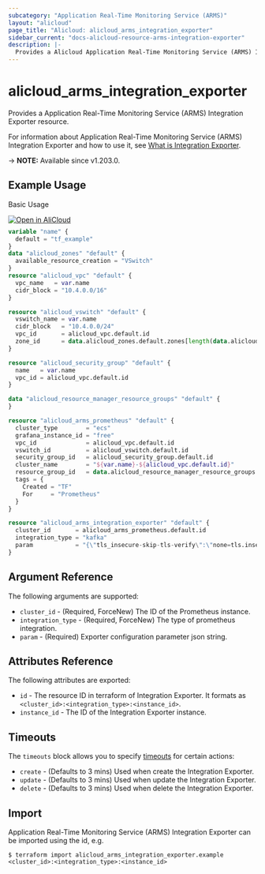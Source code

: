 ```yaml
---
subcategory: "Application Real-Time Monitoring Service (ARMS)"
layout: "alicloud"
page_title: "Alicloud: alicloud_arms_integration_exporter"
sidebar_current: "docs-alicloud-resource-arms-integration-exporter"
description: |-
  Provides a Alicloud Application Real-Time Monitoring Service (ARMS) Integration Exporter resource.
---
```


# alicloud_arms_integration_exporter

Provides a Application Real-Time Monitoring Service (ARMS) Integration Exporter resource.

For information about Application Real-Time Monitoring Service (ARMS) Integration Exporter and how to use it, see [What is Integration Exporter](https://www.alibabacloud.com/help/en/arms/developer-reference/api-arms-2019-08-08-addprometheusintegration).

-> **NOTE:** Available since v1.203.0.

## Example Usage

Basic Usage

<div style="display: block;margin-bottom: 40px;"><div class="oics-button" style="float: right;position: absolute;margin-bottom: 10px;">
  <a href="https://api.aliyun.com/terraform?resource=alicloud_arms_integration_exporter&exampleId=db888e39-4cf1-8899-133c-7226c483a5769ec780dd&activeTab=example&spm=docs.r.arms_integration_exporter.0.db888e394c&intl_lang=EN_US" target="_blank">
    <img alt="Open in AliCloud" src="https://img.alicdn.com/imgextra/i1/O1CN01hjjqXv1uYUlY56FyX_!!6000000006049-55-tps-254-36.svg" style="max-height: 44px; max-width: 100%;">
  </a>
</div></div>

```terraform
variable "name" {
  default = "tf_example"
}
data "alicloud_zones" "default" {
  available_resource_creation = "VSwitch"
}
resource "alicloud_vpc" "default" {
  vpc_name   = var.name
  cidr_block = "10.4.0.0/16"
}

resource "alicloud_vswitch" "default" {
  vswitch_name = var.name
  cidr_block   = "10.4.0.0/24"
  vpc_id       = alicloud_vpc.default.id
  zone_id      = data.alicloud_zones.default.zones[length(data.alicloud_zones.default.zones) - 1].id
}

resource "alicloud_security_group" "default" {
  name   = var.name
  vpc_id = alicloud_vpc.default.id
}

data "alicloud_resource_manager_resource_groups" "default" {
}

resource "alicloud_arms_prometheus" "default" {
  cluster_type        = "ecs"
  grafana_instance_id = "free"
  vpc_id              = alicloud_vpc.default.id
  vswitch_id          = alicloud_vswitch.default.id
  security_group_id   = alicloud_security_group.default.id
  cluster_name        = "${var.name}-${alicloud_vpc.default.id}"
  resource_group_id   = data.alicloud_resource_manager_resource_groups.default.groups.0.id
  tags = {
    Created = "TF"
    For     = "Prometheus"
  }
}

resource "alicloud_arms_integration_exporter" "default" {
  cluster_id       = alicloud_arms_prometheus.default.id
  integration_type = "kafka"
  param            = "{\"tls_insecure-skip-tls-verify\":\"none=tls.insecure-skip-tls-verify\",\"tls_enabled\":\"none=tls.enabled\",\"sasl_mechanism\":\"\",\"name\":\"kafka1\",\"sasl_enabled\":\"none=sasl.enabled\",\"ip_ports\":\"abc:888\",\"scrape_interval\":30,\"version\":\"0.10.1.0\"}"
}
```

## Argument Reference

The following arguments are supported:

* `cluster_id` - (Required, ForceNew) The ID of the Prometheus instance.
* `integration_type` - (Required, ForceNew) The type of prometheus integration.
* `param` - (Required) Exporter configuration parameter json string.

## Attributes Reference

The following attributes are exported:

* `id` - The resource ID in terraform of Integration Exporter. It formats as `<cluster_id>:<integration_type>:<instance_id>`.
* `instance_id` - The ID of the Integration Exporter instance.

## Timeouts

The `timeouts` block allows you to specify [timeouts](https://developer.hashicorp.com/terraform/language/resources/syntax#operation-timeouts) for certain actions:

* `create` - (Defaults to 3 mins) Used when create the Integration Exporter.
* `update` - (Defaults to 3 mins) Used when update the Integration Exporter.
* `delete` - (Defaults to 3 mins) Used when delete the Integration Exporter.

## Import

Application Real-Time Monitoring Service (ARMS) Integration Exporter can be imported using the id, e.g.

```shell
$ terraform import alicloud_arms_integration_exporter.example <cluster_id>:<integration_type>:<instance_id>
```
